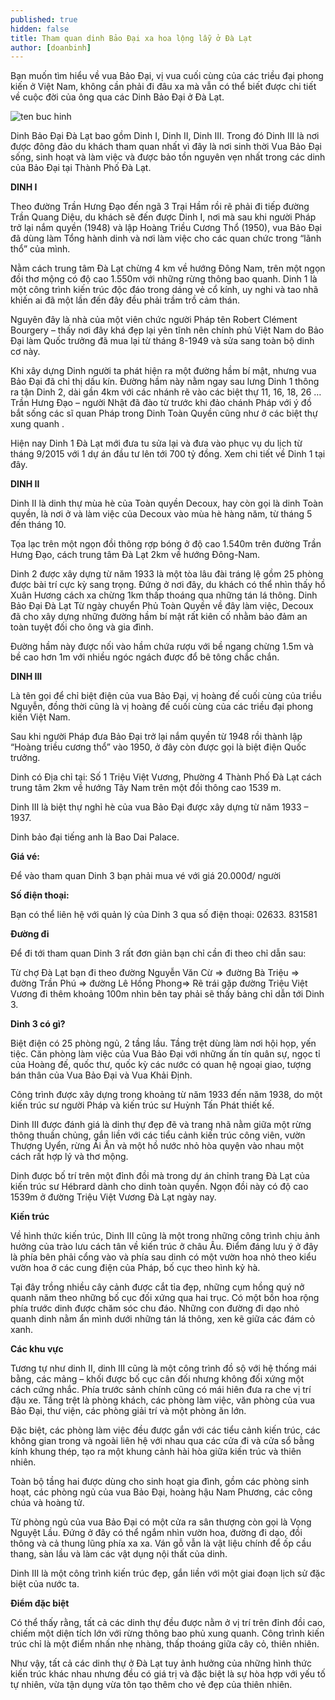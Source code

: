 ```yaml
---
published: true
hidden: false
title: Tham quan dinh Bảo Đại xa hoa lộng lẫy ở Đà Lạt
author: [doanbinh] 
---
```


Bạn muốn tìm hiểu về vua Bảo Đại, vị vua cuối cùng của các triều đại phong kiến ở Việt Nam, không cần phải đi đâu xa mà vẫn có thể biết được chi tiết về cuộc đời của ông qua các Dinh Bảo Đại ở Đà Lạt. 

![ten buc hinh](https://dulichdalat.pro/wp-content/uploads/2016/08/dinh-bao-dai-dulichdalat-0.jpg "ten buc hinh")

Dinh Bảo Đại Đà Lạt bao gồm Dinh I, Dinh II, Dinh III. Trong đó Dinh III là nơi được đông đảo du khách tham quan nhất vì đây là nơi sinh thời Vua Bảo Đại sống, sinh hoạt và làm việc và được bảo tồn nguyên vẹn nhất trong các dinh của Bảo Đại tại Thành Phố Đà Lạt.

**DINH I**

Theo đường Trần Hưng Đạo đến ngã 3 Trại Hầm rồi rẽ phải đi tiếp đường Trần Quang Diệu, du khách sẽ đến được Dinh I, nơi mà sau khi người Pháp trở lại nắm quyền (1948) và lập Hoàng Triều Cương Thổ (1950), vua Bảo Đại đã dùng làm Tổng hành dinh và nơi làm việc cho các quan chức trong “lãnh thổ” của mình.

Nằm cách trung tâm Đà Lạt chừng 4 km về hướng Đông Nam, trên một ngọn đồi thơ mộng có độ cao 1.550m với những rừng thông bao quanh. Dinh 1 là một công trình kiến trúc độc đáo trong dáng vẻ cổ kính, uy nghi và tao nhã khiến ai đã một lần đến đây đều phải trầm trồ cảm thán.

Nguyên đây là nhà của một viên chức người Pháp tên Robert Clément Bourgery – thấy nơi đây khá đẹp lại yên tĩnh nên chính phủ Việt Nam do Bảo Đại làm Quốc trưởng đã mua lại từ tháng 8-1949 và sửa sang toàn bộ dinh cơ này.

Khi xây dựng Dinh người ta phát hiện ra một đường hầm bí mật, nhưng vua Bảo Đại đã chỉ thị dấu kín. Đường hầm này nằm ngay sau lưng Dinh 1 thông ra tận Dinh 2, dài gần 4km với các nhánh rẽ vào các biệt thự 11, 16, 18, 26 … Trần Hưng Đạo – người Nhật đã đào từ trước khi đảo chánh Pháp với ý đồ bắt sống các sĩ quan Pháp trong Dinh Toàn Quyền cũng như ở các biệt thự xung quanh .

Hiện nay Dinh 1 Đà Lạt mới đưa tu sửa lại và đưa vào phục vụ du lịch từ tháng 9/2015 với 1 dự án đầu tư lên tới 700 tỷ đồng. Xem chi tiết về Dinh 1 tại đây.

**DINH II**

Dinh II là dinh thự mùa hè của Toàn quyền Decoux, hay còn gọi là dinh Toàn quyền, là nơi ở và làm việc của Decoux vào mùa hè hàng năm, từ tháng 5 đến tháng 10.

Tọa lạc trên một ngọn đồi thông rợp bóng ở độ cao 1.540m trên đường Trần Hưng Đạo, cách trung tâm Đà Lạt 2km về hướng Đông-Nam.

Dinh 2 được xây dựng từ năm 1933 là một tòa lâu đài tráng lệ gồm 25 phòng được bài trí cực kỳ sang trọng. Đứng ở nơi đây, du khách có thể nhìn thấy hồ Xuân Hương cách xa chừng 1km thấp thoáng qua những tán lá thông.
Dinh Bảo Đại Đà Lạt
Từ ngày chuyển Phủ Toàn Quyền về đây làm việc, Decoux đã cho xây dựng những đường hầm bí mật rất kiên cố nhằm bảo đảm an toàn tuyệt đối cho ông và gia đình.

Đường hầm này được nối vào hầm chứa rượu với bề ngang chừng 1.5m và bề cao hơn 1m với nhiều ngóc ngách được đổ bê tông chắc chắn.

**DINH III**

Là tên gọi để chỉ biệt điện của vua Bảo Đại, vị hoàng đế cuối cùng của triều Nguyễn, đồng thời cũng là vị hoàng đế cuối cùng của các triều đại phong kiến Việt Nam.

Sau khi người Pháp đưa Bảo Đại trở lại nắm quyền từ 1948 rồi thành lập “Hoàng triều cương thổ” vào 1950, ở đây còn được gọi là biệt điện Quốc trưởng.

Dinh có Địa chỉ tại: Số 1 Triệu Việt Vương, Phường 4 Thành Phố Đà Lạt cách trung tâm  2km về hướng Tây Nam trên một đồi thông cao 1539 m.

Dinh III là biệt thự nghỉ hè của vua Bảo Ðại được xây dựng từ năm 1933 – 1937.

Dinh bảo đại tiếng anh là Bao Dai Palace.

**Giá vé:**

Để vào tham quan Dinh 3 bạn phải mua vé với giá 20.000đ/ người

**Số điện thoại:**

Bạn có thể liên hệ với quản lý của Dinh 3 qua số điện thoại: 02633. 831581

**Đường đi**

Để đi tới tham quan Dinh 3 rất đơn giản bạn chỉ cần đi theo chỉ dẫn sau:

Từ chợ Đà Lạt bạn đi theo đường Nguyễn Văn Cừ => đường Bà Triệu => đường Trần Phú => đường Lê Hồng Phong=> Rẽ trái gặp đường Triệu Việt Vương đi thêm khoảng 100m nhìn bên tay phải sẽ thấy bảng chỉ dẫn tới Dinh 3.


**Dinh 3 có gì?**

Biệt điện có 25 phòng ngủ, 2 tầng lầu. Tầng trệt dùng làm nơi hội họp, yến tiệc. Căn phòng làm việc của Vua Bảo Ðại với những ấn tín quân sự, ngọc tỉ của Hoàng đế, quốc thư, quốc kỳ các nước có quan hệ ngoại giao, tượng bán thân của Vua Bảo Ðại và Vua Khải Ðịnh.


Công trình được xây dựng trong khoảng từ năm 1933 đến năm 1938, do một kiến trúc sư người Pháp và kiến trúc sư Huỳnh Tấn Phát thiết kế.

Dinh III được đánh giá là dinh thự đẹp đẽ và trang nhã nằm giữa một rừng thông thuần chủng, gắn liền với các tiểu cảnh kiến trúc công viên, vườn Thượng Uyển, rừng Ái Ân và một hồ nước nhỏ hòa quyện vào nhau một cách rất hợp lý và thơ mộng.

Dinh được bố trí trên một đỉnh đồi mà trong dự án chỉnh trang Đà Lạt của kiến trúc sư Hébrard dành cho dinh toàn quyền. Ngọn đồi này có độ cao 1539m ở đường Triệu Việt Vương Đà Lạt ngày nay.

**Kiến trúc**

Về hình thức kiến trúc, Dinh III cũng là một trong những công trình chịu ảnh hưởng của trào lưu cách tân về kiến trúc ở châu Âu. Điểm đáng lưu ý ở đây là phía bên phải cổng vào và phía sau dinh có một vườn hoa nhỏ theo kiểu vườn hoa ở các cung điện của Pháp, bố cục theo hình kỷ hà.


Tại đây trồng nhiều cây cảnh được cắt tỉa đẹp, những cụm hồng quý nở quanh năm theo những bố cục đối xứng qua hai trục. Có một bồn hoa rộng phía trước dinh được chăm sóc chu đáo. Những con đường đi dạo nhỏ quanh dinh nằm ẩn mình dưới những tán lá thông, xen kẽ giữa các đám cỏ xanh.


**Các khu vực**

Tương tự như dinh II, dinh III cũng là một công trình đồ sộ với hệ thống mái bằng, các mảng – khối được bố cục cân đối nhưng không đối xứng một cách cứng nhắc. Phía trước sảnh chính cũng có mái hiên đưa ra che vị trí đậu xe. Tầng trệt là phòng khách, các phòng làm việc, văn phòng của vua Bảo Đại, thư viện, các phòng giải trí và một phòng ăn lớn.

Đặc biệt, các phòng làm việc đều được gắn với các tiểu cảnh kiến trúc, các không gian trong và ngoài liên hệ với nhau qua các cửa đi và cửa sổ bằng kính khung thép, tạo ra một khung cảnh hài hòa giữa kiến trúc và thiên nhiên.

Toàn bộ tầng hai được dùng cho sinh hoạt gia đình, gồm các phòng sinh hoạt, các phòng ngủ của vua Bảo Đại, hoàng hậu Nam Phương, các công chúa và hoàng tử.

Từ phòng ngủ của vua Bảo Đại có một cửa ra sân thượng còn gọi là Vọng Nguyệt Lầu. Đứng ở đây có thể ngắm nhìn vườn hoa, đường đi dạo, đồi thông và cả thung lũng phía xa xa. Ván gỗ vẫn là vật liệu chính để ốp cầu thang, sàn lầu và làm các vật dụng nội thất của dinh.

Dinh III là một công trình kiến trúc đẹp, gắn liền với một giai đoạn lịch sử đặc biệt của nước ta.

**Điểm đặc biệt**

Có thể thấy rằng, tất cả các dinh thự đều được nằm ở vị trí trên đỉnh đồi cao, chiếm một diện tích lớn với rừng thông bao phủ xung quanh. Công trình kiến trúc chỉ là một điểm nhấn nhẹ nhàng, thấp thoáng giữa cây cỏ, thiên nhiên.

Như vậy, tất cả các dinh thự ở Đà Lạt tuy ảnh hưởng của những hình thức kiến trúc khác nhau nhưng đều có giá trị và đặc biệt là sự hòa hợp với yếu tố tự nhiên, vừa tận dụng vừa tôn tạo thêm cho vẻ đẹp của thiên nhiên.
